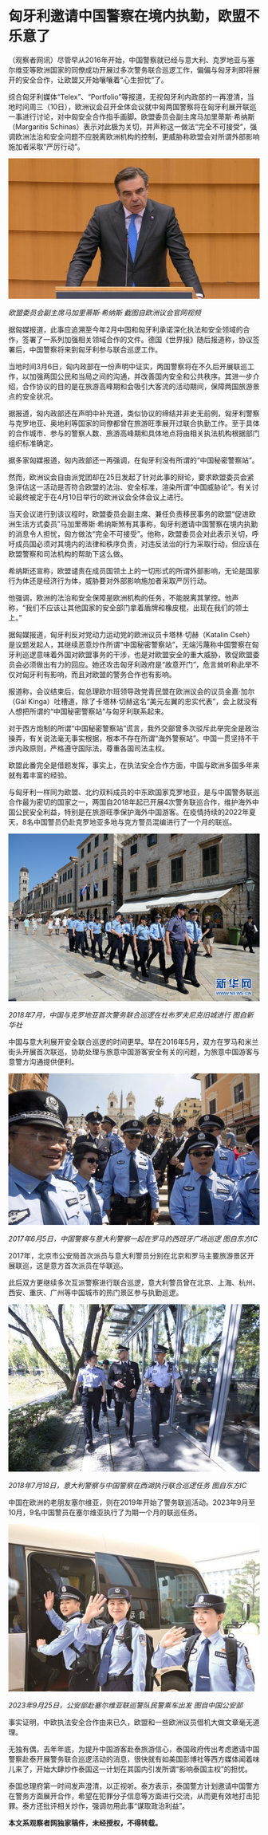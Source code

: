 # 匈牙利邀请中国警察在境内执勤，欧盟不乐意了

（观察者网讯）尽管早从2016年开始，中国警察就已经与意大利、克罗地亚与塞尔维亚等欧洲国家的同僚成功开展过多次警务联合巡逻工作，偏偏与匈牙利即将展开的安全合作，让欧盟又开始嚷嚷着“心生担忧”了。

综合匈牙利媒体“Telex”、“Portfolio”等报道，无视匈牙利内政部的一再澄清，当地时间周三（10日），欧洲议会召开全体会议就中匈两国警察将在匈牙利展开联巡一事进行讨论，对中匈安全合作指手画脚。欧盟委员会副主席马加里蒂斯·希纳斯（Margaritis
Schinas）表示对此极为关切，并声称这一做法“完全不可接受”，强调欧洲法治和安全问题不应脱离欧洲机构的控制，更威胁称欧盟会对所谓外部影响施加者采取“严厉行动”。

![5da264d618865d2f4ee48619c0ae1af5.jpg](https://raw.githubusercontent.com/qqhsx/qqnews_image/main/2024/04/11/匈牙利邀请中国警察在境内执勤，欧盟不乐意了/5da264d618865d2f4ee48619c0ae1af5.jpg)

_欧盟委员会副主席马加里蒂斯·希纳斯 截图自欧洲议会官网视频_

据匈媒报道，此事应追溯至今年2月中国和匈牙利承诺深化执法和安全领域的合作，签署了一系列加强相关领域合作的文件。德国《世界报》随后报道称，协议签署后，中国警察将来到匈牙利参与联合巡逻工作。

当地时间3月6日，匈内政部在一份声明中证实，两国警察将在不久后开展联巡工作，以加强两国公民和当局之间的沟通，并改善国内安全和公共秩序。其进一步介绍，合作协议的目的是在旅游高峰期和会吸引大客流的活动期间，保障两国旅游景点的安全状况。

据报道，匈内政部还在声明中补充道，类似协议的缔结并非史无前例，匈牙利警察与克罗地亚、奥地利等国家的同僚都曾在旅游旺季展开过联合执勤工作。至于具体的合作城市、参与的警察人数、旅游高峰期和具体地点将由相关执法机构根据部门组织标准确定。

据多家匈媒报道，匈内政部还一再强调，在匈牙利没有所谓的“中国秘密警察站”。

然而，欧洲议会自由派党团却在25日发起了针对此事的辩论，要求欧盟委员会紧急评估这一活动是否符合欧盟的法治、安全标准，渲染所谓“中国威胁论”。有关讨论最终被定于在4月10日举行的欧洲议会全体会议上进行。

当天会议进行到该议程时，欧盟委员会副主席、兼任负责移民事务的欧盟“促进欧洲生活方式委员”马加里蒂斯·希纳斯煞有其事称，匈牙利邀请中国警察在境内执勤的消息令人担忧，匈方做法“完全不可接受”。他称，欧盟委员会对此表示关切，呼吁成员国必须对其境内的法律和秩序负责，对违反法治的行为采取行动，但应该在欧盟警察和司法机构的帮助下这么做。

希纳斯还宣称，欧盟谴责在成员国领土上的一切形式的所谓外部影响，无论是国家行为体还是经济行为体，威胁要对外部影响施加者采取严厉行动。

他强调，欧洲的法治和安全保障是欧洲机构的任务，不能脱离其掌控。他声称，“我们不应该让其他国家的安全部门拿着盾牌和橡皮棍，出现在我们的领土上。”

据匈媒报道，匈牙利反对党动力运动党的欧洲议员卡塔林·切赫（Katalin
Cseh）是议题发起人，其继续恶意炒作所谓“中国秘密警察站”，无端污蔑称中国警察在匈牙利巡逻意味着外国对欧盟事务的干涉，也是对欧盟安全的重大威胁，敦促欧盟委员会必须做出有力的回应。她还攻击匈牙利政府是“故意开门”，危言耸听称此举不仅对匈牙利有影响，而且对欧盟的警务合作也有影响。

报道称，会议结束后，匈总理欧尔班领导政党青民盟在欧洲议会的议员金嘉·加尔（Gál
Kinga）吐槽道，除了卡塔林·切赫这名“美元左翼的忠实代表”，会上就没有人想把所谓的“中国秘密警察站”与匈牙利联系起来。

对于西方炮制的所谓“中国秘密警察站”谎言，我外交部曾多次驳斥此举完全是政治操弄，有关说法毫无事实根据，根本不存在所谓“海外警察站”。中国一贯坚持不干涉内政原则，严格遵守国际法，尊重各国司法主权。

欧盟此番完全是借题发挥，事实上，在执法安全合作方面，中国与欧洲多国多年来就有着丰富的经验。

与匈牙利一样同为欧盟、北约双料成员的中东欧国家克罗地亚，是与中国警务联巡合作最为密切的国家之一，两国自2018年起已开展4次警务联巡合作，维护海外中国公民安全利益，特别是在旅游旺季保护海外中国游客。在疫情持续的2022年夏天，8名中国警员仍赴克罗地亚多地与克方警员混编进行了一个月的联巡。

![ae8e29dc9716d4d18fa5554b2ea72172.jpg](https://raw.githubusercontent.com/qqhsx/qqnews_image/main/2024/04/11/匈牙利邀请中国警察在境内执勤，欧盟不乐意了/ae8e29dc9716d4d18fa5554b2ea72172.jpg)

_2018年7月，中国与克罗地亚首次警务联合巡逻在杜布罗夫尼克旧城进行 图自新华社_

中国与意大利展开安全联合巡逻的时间更早。早在2016年5月，双方在罗马和米兰街头开展首次联巡，协助处理与旅意中国游客安全有关的问题，为旅意中国游客与意警方沟通提供便利。

![2da4daa33b488426d1cb3c9b2377af76.jpg](https://raw.githubusercontent.com/qqhsx/qqnews_image/main/2024/04/11/匈牙利邀请中国警察在境内执勤，欧盟不乐意了/2da4daa33b488426d1cb3c9b2377af76.jpg)

 _2017年6月5日，中国警察与意大利警察一起在罗马的西班牙广场巡逻
图自东方IC_

2017年，北京市公安局首次派员与意大利警员分别在北京和罗马主要旅游景区开展联巡，这是意方首次派员在华联巡。

此后双方更继续多次互派警察进行联合巡逻，意大利警员曾在北京、上海、杭州、西安、重庆、广州等中国城市的热门景区参与执勤巡逻。

![958007f43fb728a4c26cb8e9ad3b83ec.jpg](https://raw.githubusercontent.com/qqhsx/qqnews_image/main/2024/04/11/匈牙利邀请中国警察在境内执勤，欧盟不乐意了/958007f43fb728a4c26cb8e9ad3b83ec.jpg)

_2018年7月18日，意大利警察与中国警察在西湖执行联合巡逻任务 图自东方IC_

中国在欧洲的老朋友塞尔维亚，则在2019年开始了警务联巡活动。2023年9月至10月，9名中国警员在塞尔维亚执行了为期一个月的联巡任务。

![643651198c5c0c447569a69d86032426.jpg](https://raw.githubusercontent.com/qqhsx/qqnews_image/main/2024/04/11/匈牙利邀请中国警察在境内执勤，欧盟不乐意了/643651198c5c0c447569a69d86032426.jpg)

_2023年9月25日，公安部赴塞尔维亚联巡警队民警乘车出发 图自中国公安部_

事实证明，中欧执法安全合作由来已久，欧盟和一些欧洲议员借机大做文章毫无道理。

无独有偶，去年年底，为提升中国游客赴泰旅游信心，泰国政府传出考虑邀请中国警察赴泰开展警务联合巡逻活动的消息，很快就有如美国彭博社等西方媒体闻着味儿来了，开始大肆炒作泰国这一计划在其国内引发所谓“影响泰国主权”的担忧。

泰国总理府第一时间发声澄清，以正视听。泰方表示，泰国警方计划邀请中国警方在警务方面展开合作，希望在犯罪分子信息等方面进行交流，从而更有效地打击犯罪。泰方还批评相关炒作，强调勿用此事“谋取政治利益”。

**本文系观察者网独家稿件，未经授权，不得转载。**

